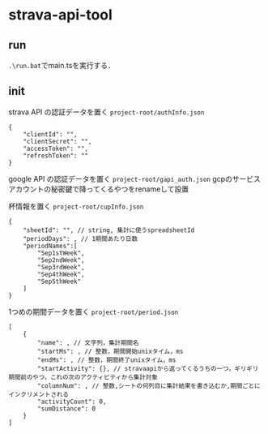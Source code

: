 # strava-api-tool
## run
`.\run.bat`でmain.tsを実行する．

## init
strava API の認証データを置く
`project-root/authInfo.json`
```
{
    "clientId": "",
    "clientSecret": "",
    "accessToken": "",
    "refreshToken": ""
}
```

google API の認証データを置く
`project-root/gapi_auth.json`
gcpのサービスアカウントの秘密鍵で降ってくるやつをrenameして設置

杯情報を置く
`project-root/cupInfo.json`
```
{
    "sheetId": "", // string, 集計に使うspreadsheetId
    "periodDays": , // 1期間あたり日数
    "periodNames":[
        "Sep1stWeek",
        "Sep2ndWeek",
        "Sep3rdWeek",
        "Sep4thWeek",
        "Sep5thWeek"
    ]
}
```

1つめの期間データを置く
`project-root/period.json`
```
[
    {
        "name": , // 文字列，集計期間名
        "startMs": , // 整数，期間開始unixタイム，ms
        "endMs": , // 整数，期間終了unixタイム，ms
        "startActivity": {}, // stravaapiから返ってくるうちの一つ，ギリギリ期間前のやつ，これの次のアクティビティから集計対象
        "columnNum": , // 整数,シートの何列目に集計結果を書き込むか,期間ごとにインクリメントされる
        "activityCount": 0,
        "sumDistance": 0
    }
]
```
